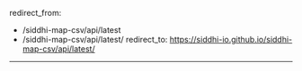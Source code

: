 redirect_from:
  - /siddhi-map-csv/api/latest
  - /siddhi-map-csv/api/latest/
redirect_to: https://siddhi-io.github.io/siddhi-map-csv/api/latest/
---
